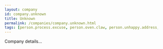 ```yaml
---
layout: company
id: company.unknown
title: Unknown
permalink: /companies/company.unknown.html
tags: [person.process.excuse, person.oven.claw, person.unhappy.address, person.horror.nurse, person.fury.wagon, person.depart.gospel, person.outside.prize, person.scan.response]
---
```


Company details...